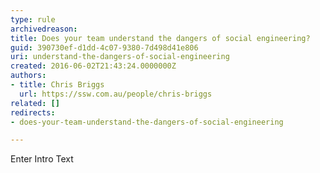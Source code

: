 ```yaml
---
type: rule
archivedreason: 
title: Does your team understand the dangers of social engineering?
guid: 390730ef-d1dd-4c07-9380-7d498d41e806
uri: understand-the-dangers-of-social-engineering
created: 2016-06-02T21:43:24.0000000Z
authors:
- title: Chris Briggs
  url: https://ssw.com.au/people/chris-briggs
related: []
redirects:
- does-your-team-understand-the-dangers-of-social-engineering

---
```



Enter Intro Text
<br><excerpt class='endintro'></excerpt><br>



